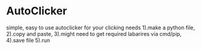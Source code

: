 # AutoClicker
simple, easy to use autoclicker for your clicking needs
1).make a python file, 
2).copy and paste, 
3).might need to get required labarires via cmd/pip,
4).save file 
5).run
